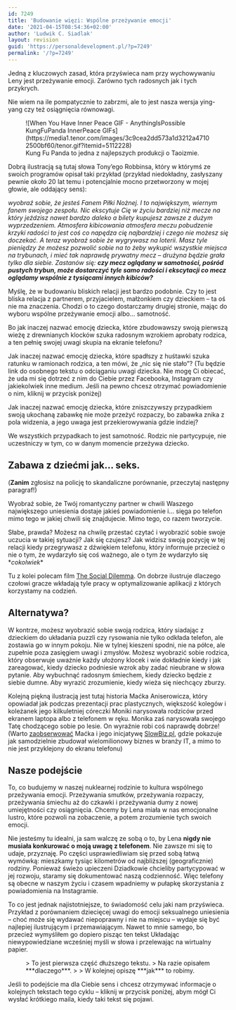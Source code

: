 ```yaml
---
id: 7249
title: 'Budowanie więzi: Wspólne przeżywanie emocji'
date: '2021-04-15T08:54:36+02:00'
author: 'Ludwik C. Siadlak'
layout: revision
guid: 'https://personaldevelopment.pl/?p=7249'
permalink: '/?p=7249'
---
```


Jedną z kluczowych zasad, która przyświeca nam przy wychowywaniu Leny jest przeżywanie emocji. Zarówno tych radosnych jak i tych przykrych.

Nie wiem na ile pompatycznie to zabrzmi, ale to jest nasza wersja ying-yang czy też osiągnięcia równowagi.

<div class="wp-block-image"><figure class="aligncenter">![When You Have Inner Peace GIF - AnythingIsPossible KungFuPanda InnerPeace GIFs](https://media1.tenor.com/images/3c9cea2dd573a1d3212a47102500bf60/tenor.gif?itemid=5112228)<figcaption>Kung Fu Panda to jedna z najlepszych produkcji o Taoizmie.</figcaption></figure></div>Dobrą ilustracją są tutaj słowa Tony’ego Robbinsa, który w którymś ze swoich programów opisał taki przykład (przykład niedokładny, zasłyszany pewnie około 20 lat temu i potencjalnie mocno przetworzony w mojej głowie, ale oddający sens):

*wyobraź sobie, że jesteś Fanem Piłki Nożnej. I to największym, wiernym fanem swojego zespołu. Nic ekscytuje Cię w życiu bardziej niż mecze na który jeździsz nawet bardzo daleko a bilety kupujesz zawsze z dużym wyprzedzeniem. Atmosfera kibicowania atmosfera meczu pobudzenie krzyki radości to jest coś co napędza cię najbardziej i czego nie możesz się doczekać. A teraz wyobraź sobie że wygrywasz na loterii. Masz tyle pieniędzy że możesz pozwolić sobie na to żeby wykupić wszystkie miejsca na trybunach, i mieć tak naprawdę prywatny mecz – drużyna będzie grała tylko dla siebie. Zastanów się: **czy mecz oglądany w samotności, pośród pustych trybun, może dostarczyć tyle samo radości i ekscytacji co mecz oglądamy wspólnie z tysiącami innych kibiców?***

Myślę, że w budowaniu bliskich relacji jest bardzo podobnie. Czy to jest bliska relacja z partnerem, przyjacielem, małżonkiem czy dzieckiem – ta oś nie ma znaczenia. Chodzi o to czego dostarczamy drugiej stronie, mając do wyboru wspólne przeżywanie emocji albo… samotność.

Bo jak inaczej nazwać emocję dziecka, które zbudowawszy swoją pierwszą wieżę z drewnianych klocków szuka radosnym wzrokiem aprobaty rodzica, a ten pełnię swojej uwagi skupia na ekranie telefonu?

Jak inaczej nazwać emocję dziecka, które spadłszy z huśtawki szuka ratunku w ramionach rodzica, a ten mówi, że „nic się nie stało”? (Tu będzie link do osobnego tekstu o odciąganiu uwagi dziecka. Nie mogę Ci obiecać, że uda mi się dotrzeć z nim do Ciebie przez Facebooka, Instagram czy jakiekolwiek inne medium. Jeśli na pewno chcesz otrzymać powiadomienie o nim, kliknij w przycisk poniżej)

Jak inaczej nazwać emocję dziecka, które zniszczywszy przypadkiem swoją ukochaną zabawkę nie może przeżyć rozpaczy, bo zabawka znika z pola widzenia, a jego uwaga jest przekierowywania gdzie indziej?

We wszystkich przypadkach to jest samotność. Rodzic nie partycypuje, nie uczestniczy w tym, co w danym momencie przeżywa dziecko.

## Zabawa z dziećmi jak… seks.

<span class="has-inline-color has-vivid-red-color">(**Zanim** zgłosisz na policję to skandaliczne porównanie, przeczytaj następny paragraf!)</span>

Wyobraź sobie, że Twój romantyczny partner w chwili Waszego największego uniesienia dostaje jakieś powiadomienie i… sięga po telefon mimo tego w jakiej chwili się znajdujecie. Mimo tego, co razem tworzycie.

Słabe, prawda? Możesz na chwilę przestać czytać i wyobrazić sobie swoje uczucia w takiej sytuacji? Jak się czujesz? Jak widzisz swoją pozycję w tej relacji kiedy przegrywasz z dźwiękiem telefonu, który informuje przecież o nie o tym, że wydarzyło się coś ważnego, ale o tym że wydarzyło się \**cokolwiek*\*

Tu z kolei polecam film [The Social Dilemma](https://www.google.com/search?q=netflix+social+dilemma). On dobrze ilustruje dlaczego czołowi gracze wkładają tyle pracy w optymalizowanie aplikacji z których korzystamy na codzień.

## Alternatywa?

W kontrze, możesz wyobrazić sobie swoją rodzica, który siadając z dzieckiem do układania puzzli czy rysowania nie tylko odkłada telefon, ale zostawia go w innym pokoju. Nie w tylnej kieszeni spodni, nie na półce, ale zupełnie poza zasięgiem uwagi i zmysłów. Możesz wyobrazić sobie rodzica, który obserwuje uważnie każdy ułożony klocek i wie dokładnie kiedy i jak zareagować, kiedy dziecko podniesie wzrok aby zadać nieubrane w słowa pytanie. Aby wybuchnąć radosnym śmiechem, kiedy dziecko będzie z siebie dumne. Aby wyrazić zrozumienie, kiedy wieża się niechcący zburzy.

Kolejną piękną ilustracją jest tutaj historia Maćka Aniserowicza, który opowiadał jak podczas prezentacji prac plastycznych, większość kolegów i koleżanek jego kilkuletniej córeczki Moniki narysowała rodziców przed ekranem laptopa albo z telefonem w ręku. Monika zaś narysowała swojego Tatę chodzącego sobie po lesie. On wyraźnie robi coś naprawdę dobrze! (Warto [zaobserwować](Https://Instagram.dom/Maciej.aniserowicz) Maćka i jego inicjatywę [SlowBiz.pl](http://Slowbiz.pl), gdzie pokazuje jak samodzielnie zbudował wielomilionowy biznes w branży IT, a mimo to nie jest przyklejony do ekranu telefonu)

## Nasze podejście

To, co budujemy w naszej nuklearnej rodzinie to kultura wspólnego przeżywania emocji. Przeżywania smutków, przeżywania rozpaczy, przeżywania śmiechu aż do czkawki i przeżywania dumy z nowej umiejętności czy osiągnięcia. Chcemy by Lena miała w nas emocjonalne lustro, które pozwoli na zobaczenie, a potem zrozumienie tych swoich emocji.

Nie jesteśmy tu idealni, ja sam walczę ze sobą o to, by Lena **nigdy nie musiała konkurować o moją uwagę z telefonem**. Nie zawsze mi się to udaje, przyznaję. Po części usprawiedliwiam się przed sobą łatwą wymówką: mieszkamy tysiąc kilometrów od najbliższej (geograficznie) rodziny. Ponieważ świeżo upieczeni Dziadkowie chcieliby partycypować w jej rozwoju, staramy się dokumentować naszą codzienność. Więc telefony są obecne w naszym życiu i czasem wpadniemy w pułapkę skorzystania z powiadomienia na Instagramie.

To co jest jednak najistotniejsze, to świadomość celu jaki nam przyświeca. Przykład z porównaniem dziecięcej uwagi do emocji seksualnego uniesienia – choć może się wydawać niepoprawny i nie na miejscu – wydaje się być najlepiej ilustrującym i przemawiającym. Nawet to mnie samego, bo przecież wymyśliłem go dopiero pisząc ten tekst Układając niewypowiedziane wcześniej myśli w słowa i przelewając na wirtualny papier.

<figure class="wp-block-pullquote">> To jest pierwsza część dłuższego tekstu.   
> Na razie opisałem ***dlaczego***.   
>   
> W kolejnej opiszę ***jak*** to robimy.

</figure>Jeśli to podejście ma dla Ciebie sens i chcesz otrzymywać informacje o kolejnych tekstach tego cyklu – kliknij w przycisk poniżej, abym mógł Ci wysłać krótkiego maila, kiedy taki tekst się pojawi.